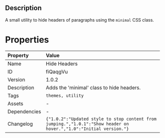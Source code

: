 <h2>Description</h2><p>A small utility to hide headers of paragraphs using the <code>minimal</code>&nbsp;CSS class.</p>

# Properties

| Property | Value |
| :--- | :--- |
| Name | Hide Headers |
| ID | fiQaqgVu |
| Version | 1.0.2 |
| Description | Adds the 'minimal' class to hide headers. |
| Tags | `themes, utility` |
| Assets | - |
| Dependencies | - |
| Changelog | `{"1.0.2":"Updated style to stop content from jumping.","1.0.1":"Show header on hover.","1.0":"Initial version."}` |